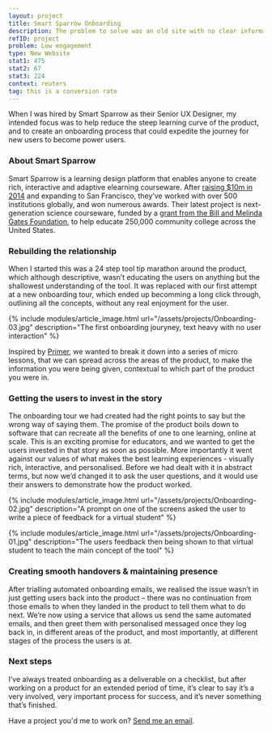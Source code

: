 ```yaml
---
layout: project
title: Smart Sparrow Onboarding
description: The problem to solve was an old site with no clear information architecture was fucking confusing and ugly maaaan.
refID: project
problem: Low engagement
type: New Website
stat1: 475
stat2: 67
stat3: 224
context: reuters
tag: this is a conversion rate
---
```


When I was hired by Smart Sparrow as their Senior UX Designer, my intended focus was to help reduce the steep learning curve of the product, and to create an onboarding process that could expedite the journey for new users to become power users.

### About Smart Sparrow
Smart Sparrow is a learning design platform that enables anyone to create rich, interactive and adaptive elearning courseware.
After [raising $10m in 2014](http://www.marketwired.com/press-release/smart-sparrow-lands-in-the-us-and-raises-10-million-1888384.htm) and expanding to San Francisco, they’ve worked with over 500 institutions globally, and won numerous awards. Their latest project is next-generation science courseware, funded by a [grant from the Bill and Melinda Gates Foundation](http://www.afr.com/news/policy/education/bill-gates-backs-aussie-startup-smart-sparrow-20141005-jludb), to help educate 250,000 community college across the United States.

### Rebuilding the relationship
When I started this was a 24 step tool tip marathon around the product, which although descriptive, wasn’t educating the users on anything but the shallowest understanding of the tool. It was replaced with our first attempt at a new onboarding tour, which ended up becomming a long click through, outlining all the concepts, without any real enjoyment for the user.

{% include modules/article_image.html url="/assets/projects/Onboarding-03.jpg" description="The first onboarding jouryney, text heavy with no user interaction" %}

Inspired by [Primer](https://www.yourprimer.com/), we wanted to break it down into a series of micro lessons, that we can spread across the areas of the product, to make the information you were being given, contextual to which part of the product you were in.

### Getting the users to invest in the story
The onboarding tour we had created had the right points to say but the wrong way of saying them. The promise of the product boils down to software that can recreate all the benefits of one to one learning, online at scale. This is an exciting promise for educators, and we wanted to get the users invested in that story as soon as possible. More importantly it went against our values of what makes the best learning experiences - visually rich, interactive, and personalised. Before we had dealt with it in abstract terms, but now we’d changed it to ask the user questions, and it would use their answers to demonstrate how the product worked.

{% include modules/article_image.html url="/assets/projects/Onboarding-02.jpg" description="A prompt on one of the screens asked the user to write a piece of feedback for a virtual student" %}

{% include modules/article_image.html url="/assets/projects/Onboarding-01.jpg" description="The users feedback then being shown to that virtual student to teach the main concept of the tool" %}

### Creating smooth handovers & maintaining presence
After trialling automated onboarding emails, we realised the issue wasn’t in just getting users back into the product – there was no continuation from those emails to when they landed in the product to tell them what to do next. We’re now using a service that allows us send the same automated emails, and then greet them with personalised messaged once they log back in, in different areas of the product, and most importantly, at different stages of the process the users is at.


### Next steps
I’ve always treated onboarding as a deliverable on a checklist, but after working on a product for an extended period of time, it’s clear to say it’s a very involved, very important process for success, and it’s never something that’s finished.

Have a project you'd me to work on? [Send me an email](mailto:dominic@considered.design).
